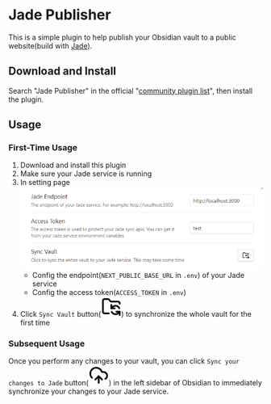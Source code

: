 # Jade Publisher

This is a simple plugin to help publish your Obsidian vault to a public website(build
with [Jade](https://github.com/LucasJi/Jade)).

## Download and Install

Search "Jade Publisher" in the official "[community plugin list](https://obsidian.md/plugins)", then
install the plugin.

## Usage

### First-Time Usage

1. Download and install this plugin
2. Make sure your Jade service is running
3. In setting page![setting-page](setting-page.png)
	- Config the endpoint(`NEXT_PUBLIC_BASE_URL` in `.env`) of your Jade service
	- Config the access token(`ACCESS_TOKEN` in `.env`)
4. Click `Sync Vault` button(![Folder Sync Icon](folder-sync.svg)) to synchronize the whole vault for the first time

### Subsequent Usage

Once you perform any changes to your vault, you can click `Sync your changes to Jade`
button(![Cloud Upload Icon](cloud-upload.svg)) in the left sidebar of Obsidian to immediately synchronize your
changes to your Jade service.
